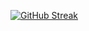[![GitHub Streak](https://streak-stats.demolab.com?user=joshikida&hide_border=true&mode=weekly)](https://git.io/streak-stats)

